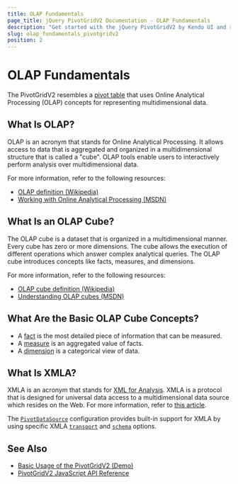 ```yaml
---
title: OLAP Fundamentals
page_title: jQuery PivotGridV2 Documentation - OLAP Fundamentals
description: "Get started with the jQuery PivotGridV2 by Kendo UI and review all fundamental concepts related to the widget."
slug: olap_fundamentals_pivotgridv2
position: 2
---
```


# OLAP Fundamentals

The PivotGridV2 resembles a [pivot table](https://en.wikipedia.org/wiki/Pivot_table) that uses Online Analytical Processing (OLAP) concepts for representing multidimensional data.

## What Is OLAP?

OLAP is an acronym that stands for Online Analytical Processing. It allows access to data that is aggregated and organized in a multidimensional structure that is called a "cube". OLAP tools enable users to interactively perform analysis over multidimensional data.

For more information, refer to the following resources:
* [OLAP definition (Wikipedia)](https://en.wikipedia.org/wiki/Online_analytical_processing)
* [Working with Online Analytical Processing (MSDN)](https://msdn.microsoft.com/en-US/library/ms175367(v=SQL.90).aspx)

## What Is an OLAP Cube?

The OLAP cube is a dataset that is organized in a multidimensional manner. Every cube has zero or more dimensions. The cube allows the execution of different operations which answer complex analytical queries. The OLAP cube introduces concepts like facts, measures, and dimensions.

For more information, refer to the following resources:
* [OLAP cube definition (Wikipedia)](https://en.wikipedia.org/wiki/OLAP_cube)
* [Understanding OLAP cubes (MSDN)](https://msdn.microsoft.com/en-us/library/aa140038%28v=office.10%29.aspx#odc_da_whatrcubes_topic2)

## What Are the Basic OLAP Cube Concepts?

* A [fact](http://social.technet.microsoft.com/wiki/contents/articles/1236.fact-olap.aspx) is the most detailed piece of information that can be measured.
* A [measure](http://social.technet.microsoft.com/wiki/contents/articles/1235.measure-group.aspx) is an aggregated value of facts.
* A [dimension](http://social.technet.microsoft.com/wiki/contents/articles/1192.dimension.aspx) is a categorical view of data.

## What Is XMLA?

XMLA is an acronym that stands for [XML for Analysis](https://en.wikipedia.org/wiki/XML_for_Analysis). XMLA is a protocol that is designed for universal data access to a multidimensional data source which resides on the Web. For more information, refer to [this article](http://technet.microsoft.com/en-us/library/ms187178(v=sql.90).aspx).

The [`PivotDataSource`](/api/javascript/data/pivotdatasourcev2) configuration provides built-in support for XMLA by using specific XMLA [`transport`](/api/javascript/data/pivotdatasourcev2/configuration/transport) and [`schema`](/api/javascript/data/pivotdatasourcev2/configuration/schema) options.

## See Also

* [Basic Usage of the PivotGridV2 (Demo)](https://demos.telerik.com/kendo-ui/pivotgridv2/index)
* [PivotGridV2 JavaScript API Reference](/api/javascript/ui/pivotgridv2)
